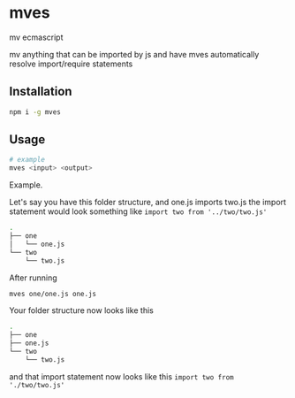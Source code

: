 # mves

mv ecmascript

mv anything that can be imported by js and have mves automatically resolve import/require statements

## Installation

```sh
npm i -g mves
```

## Usage

```sh
# example
mves <input> <output>
```

Example.

Let's say you have this folder structure, and one.js imports two.js the import statement would look something like `import two from '../two/two.js'`

```sh
.
├── one
│   └── one.js
└── two
    └── two.js
```

After running

```sh
mves one/one.js one.js
```

Your folder structure now looks like this

```sh
.
├── one
├── one.js
└── two
    └── two.js
```

and that import statement now looks like this `import two from './two/two.js'`